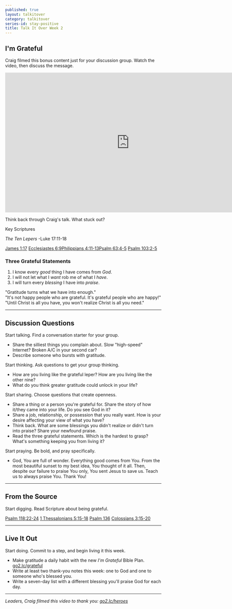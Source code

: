 ```yaml
---
published: true
layout: talkitover
category: talkitover
series-id: stay-positive
title: Talk It Over Week 2
---
```


## I'm Grateful

Craig filmed this bonus content just for your discussion group. Watch the video, then discuss the message.

<div class="tio-video"><iframe src="http://player.theplatform.com/p/IfSiAC/Muqqhl0VrQbH/embed/select/media/W3zlpPUffyjO?form=html" width="800" height="450" frameBorder="0" seamless="seamless" allowFullScreen></iframe></div>

<p class="lead">Think back through Craig's talk. What stuck out?</p> 

Key Scriptures

_The Ten Lepers_ -Luke 17:11-18

[James 1:17](https://www.bible.com/bible/111/jam.1.17.niv) [Ecclesiastes 6:9](https://www.bible.com/bible/111/ecc.6.9.niv)[Philippians 4:11-13](https://www.bible.com/bible/111/php.4.11-13.niv)[Psalm 63:4-5](https://www.bible.com/bible/111/psa.63.4-5.niv) [Psalm 103:2-5](https://www.bible.com/bible/111/psa.103.2-5.niv)

### Three Grateful Statements

1. I know every *good* thing I have comes from *God*.
2. I will not let what I *want* rob me of what I *have*.
3. I will turn every *blessing* I have into *praise*. 

"Gratitude turns what we have into enough."  
"It's not happy people who are grateful. It's grateful people who are happy!"  
"Until Christ is all you have, you won't realize Christ is all you need."

* * *

## Discussion Questions
<p class="lead">Start talking. Find a conversation starter for your group.</p> 

* Share the silliest things you complain about. Slow "high-speed" Internet? Broken A/C in your second car?
* Describe someone who bursts with gratitude.

<p class="lead">Start thinking. Ask questions to get your group thinking.</p> 

* How are you living like the grateful leper? How are you living like the other nine?
* What do you think greater gratitude could unlock in your life?
 
<p class="lead">Start sharing. Choose questions that create openness.</p> 

* Share a thing or a person you're grateful for. Share the story of how it/they came into your life. Do you see God in it?
* Share a job, relationship, or possession that you really want. How is your desire affecting your view of what you have?
* Think back. What are some blessings you didn't realize or didn't turn into praise? Share your newfound praise.
* Read the three grateful statements. Which is the hardest to grasp? What's something keeping you from living it?

<p class="lead">Start praying. Be bold, and pray specifically.</p> 

* God, You are full of wonder. Everything good comes from You. From the most beautiful sunset to my best idea, You thought of it all. Then, despite our failure to praise You only, You sent Jesus to save us. Teach us to always praise You. Thank You!

* * *

## From the Source
<p class="lead">Start digging. Read Scripture about being grateful.</p>

[Psalm 118:22-24](https://www.bible.com/bible/111/psa.118.22-24.niv) [1 Thessalonians 5:15-18](https://www.bible.com/bible/111/1th.5.15-18.niv) [Psalm 136](https://www.bible.com/bible/111/psa.136.niv) [Colossians 3:15-20](https://www.bible.com/bible/111/col.3.15-20.niv)

* * *

## Live It Out
<p class="lead">Start doing. Commit to a step, and begin living it this week.</p>

* Make gratitude a daily habit with the new _I'm Grateful_ Bible Plan. [go2.lc/grateful](grateful)
* Write at least two thank-you notes this week: one to God and one to someone who's blessed you.
* Write a seven-day list with a different blessing you'll praise God for each day.

* * *

_Leaders, Craig filmed this video to thank you: [go2.lc/heroes](http://leaders.lifechurch.tv/you-are-the-heroes/)_
